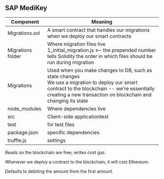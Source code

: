 ## SAP MediKey



| Component         | Meaning                                                      |
| ----------------- | ------------------------------------------------------------ |
| Migrations.sol    | A smart contract that handles our migrations when we deploy our smart contracts |
| Migrations folder | Where migration files live<br />1_initial_migration.js <-- the prepended number tells Solidity the order in which files should be run during migration |
| Migrations        | Used when you make changes to DB, such as state changes<br />We use a migration to deploy our smart contract to the blockchain -- we're essentially creating a new transaction on blockchain and changing its state |
| node_modules      | Where dependencies live                                      |
| src               | Client-side applicationtest                                  |
| test              | for test files                                               |
| package.json      | specific dependencies                                        |
| truffle.js        | settings                                                     |

Reads on the blockchain are free; writes cost gas.

Whenever we deploy a contract to the blockchain, it will cost Ethereum.

Defaults to debiting the amount from the first amount.